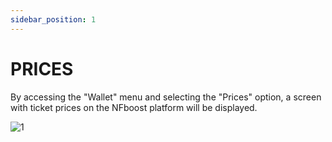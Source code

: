 ```yaml
---
sidebar_position: 1
---
```


# PRICES

By accessing the "Wallet" menu and selecting the "Prices" option, a screen with ticket prices on the NFboost platform will be displayed.

![1](./../assets/preçoticket.png)
